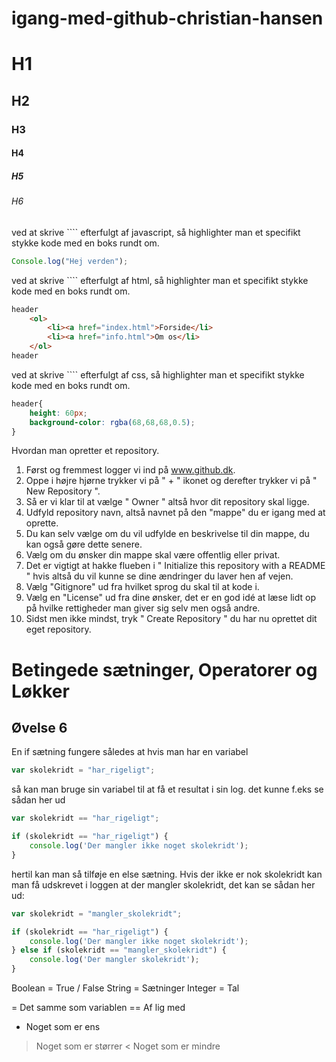 # igang-med-github-christian-hansen

# H1
## H2
### H3
#### H4
##### H5
###### H6

ved at skrive  ````  efterfulgt af javascript, så highlighter man et specifikt stykke kode med en boks rundt om.
````javascript
Console.log("Hej verden");
````

ved at skrive  ````  efterfulgt af html, så highlighter man et specifikt stykke kode med en boks rundt om.
````html
header
    <ol>
        <li><a href="index.html">Forside</li>
        <li><a href="info.html">Om os</li>
    </ol>
header
````

ved at skrive  ````  efterfulgt af css, så highlighter man et specifikt stykke kode med en boks rundt om.
````css
header{
    height: 60px;
    background-color: rgba(68,68,68,0.5);
}
````

Hvordan man opretter et repository.
1) Først og fremmest logger vi ind på www.github.dk.
2) Oppe i højre hjørne trykker vi på " + " ikonet og derefter trykker vi på " New Repository ".
3) Så er vi klar til at vælge " Owner " altså hvor dit repository skal ligge.
4) Udfyld repository navn, altså navnet på den "mappe" du er igang med at oprette.
5) Du kan selv vælge om du vil udfylde en beskrivelse til din mappe, du kan også gøre dette senere.
6) Vælg om du ønsker din mappe skal være offentlig eller privat.
7) Det er vigtigt at hakke flueben i " Initialize this repository with a README " hvis altså du vil kunne se dine ændringer du laver hen af vejen.
8) Vælg "Gitignore" ud fra hvilket sprog du skal til at kode i.
9) Vælg en "License" ud fra dine ønsker, det er en god idé at læse lidt op på hvilke rettigheder man giver sig selv men også andre.
10) Sidst men ikke mindst, tryk " Create Repository " du har nu oprettet dit eget repository.

# Betingede sætninger, Operatorer og Løkker
## Øvelse 6
En if sætning fungere således at hvis man har en variabel
````javascript
var skolekridt = "har_rigeligt";
````
så kan man bruge sin variabel til at få et resultat i sin log.
det kunne f.eks se sådan her ud
````javascript 
var skolekridt == "har_rigeligt";

if (skolekridt == "har_rigeligt") {
    console.log('Der mangler ikke noget skolekridt');
}
````
hertil kan man så tilføje en else sætning. Hvis der ikke er nok skolekridt kan man få udskrevet i loggen at der mangler skolekridt, det kan se sådan her ud:
````javascript
var skolekridt = "mangler_skolekridt";

if (skolekridt == "har_rigeligt") {
    console.log('Der mangler ikke noget skolekridt');
} else if (skolekridt == "mangler_skolekridt") {
    console.log('Der mangler skolekridt');
}
````
Boolean = True / False
String = Sætninger
Integer = Tal

= Det samme som variablen
== Af lig med
+ Noget som er ens
> Noget som er størrer
< Noget som er mindre